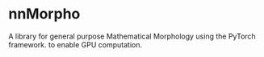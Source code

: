 # nnMorpho
A library for general purpose Mathematical Morphology using the PyTorch framework. to enable GPU computation. 
